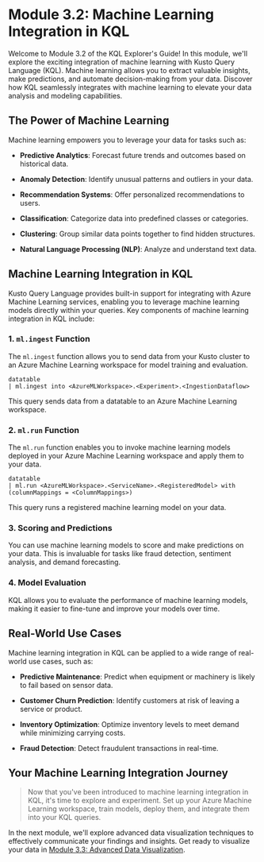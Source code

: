 # Module 3.2: Machine Learning Integration in KQL

Welcome to Module 3.2 of the KQL Explorer's Guide! In this module, we'll explore the exciting integration of machine learning with Kusto Query Language (KQL). Machine learning allows you to extract valuable insights, make predictions, and automate decision-making from your data. Discover how KQL seamlessly integrates with machine learning to elevate your data analysis and modeling capabilities.

## The Power of Machine Learning

Machine learning empowers you to leverage your data for tasks such as:

- **Predictive Analytics**: Forecast future trends and outcomes based on historical data.

- **Anomaly Detection**: Identify unusual patterns and outliers in your data.

- **Recommendation Systems**: Offer personalized recommendations to users.

- **Classification**: Categorize data into predefined classes or categories.

- **Clustering**: Group similar data points together to find hidden structures.

- **Natural Language Processing (NLP)**: Analyze and understand text data.

## Machine Learning Integration in KQL

Kusto Query Language provides built-in support for integrating with Azure Machine Learning services, enabling you to leverage machine learning models directly within your queries. Key components of machine learning integration in KQL include:

### **1. `ml.ingest` Function**

The `ml.ingest` function allows you to send data from your Kusto cluster to an Azure Machine Learning workspace for model training and evaluation.

```kql
datatable
| ml.ingest into <AzureMLWorkspace>.<Experiment>.<IngestionDataflow>
```

This query sends data from a datatable to an Azure Machine Learning workspace.

### **2. `ml.run` Function**

The `ml.run` function enables you to invoke machine learning models deployed in your Azure Machine Learning workspace and apply them to your data.

```kql
datatable
| ml.run <AzureMLWorkspace>.<ServiceName>.<RegisteredModel> with (columnMappings = <ColumnMappings>)
```

This query runs a registered machine learning model on your data.

### **3. Scoring and Predictions**

You can use machine learning models to score and make predictions on your data. This is invaluable for tasks like fraud detection, sentiment analysis, and demand forecasting.

### **4. Model Evaluation**

KQL allows you to evaluate the performance of machine learning models, making it easier to fine-tune and improve your models over time.

## Real-World Use Cases

Machine learning integration in KQL can be applied to a wide range of real-world use cases, such as:

- **Predictive Maintenance**: Predict when equipment or machinery is likely to fail based on sensor data.

- **Customer Churn Prediction**: Identify customers at risk of leaving a service or product.

- **Inventory Optimization**: Optimize inventory levels to meet demand while minimizing carrying costs.

- **Fraud Detection**: Detect fraudulent transactions in real-time.

## Your Machine Learning Integration Journey

> Now that you've been introduced to machine learning integration in KQL, it's time to explore and experiment. Set up your Azure Machine Learning workspace, train models, deploy them, and integrate them into your KQL queries.

In the next module, we'll explore advanced data visualization techniques to effectively communicate your findings and insights. Get ready to visualize your data in [Module 3.3: Advanced Data Visualization](3.3_Advanced_Data_Visualization.md).


